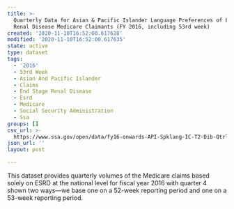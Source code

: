```yaml
---
title: >-
  Quarterly Data for Asian & Pacific Islander Language Preferences of End Stage
  Renal Disease Medicare Claimants (FY 2016, including 53rd week)
created: '2020-11-10T16:52:00.617628'
modified: '2020-11-10T16:52:00.617635'
state: active
type: dataset
tags:
  - '2016'
  - 53rd Week
  - Asian And Pacific Islander
  - Claims
  - End Stage Renal Disease
  - Esrd
  - Medicare
  - Social Security Administration
  - Ssa
groups: []
csv_url: >-
  https://www.ssa.gov/open/data/fy16-onwards-API-Spklang-IC-T2-Dib-Qtrly-53rdweek.csv
json_url: ''
layout: post

---
```

This dataset provides quarterly volumes of the Medicare claims based solely on ESRD at the national level for fiscal year 2016 with quarter 4 shown two ways—we base one on a 52-week reporting period and one on a 53-week reporting period.
